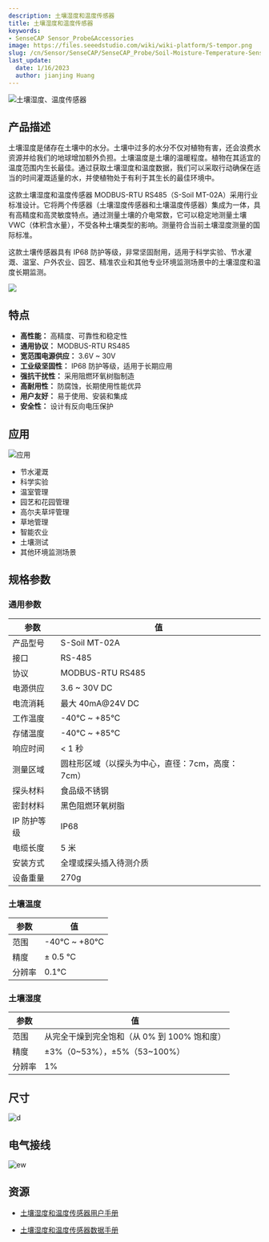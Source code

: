 ```yaml
---
description: 土壤湿度和温度传感器
title: 土壤湿度和温度传感器
keywords:
- SenseCAP Sensor_Probe&Accessories
image: https://files.seeedstudio.com/wiki/wiki-platform/S-tempor.png
slug: /cn/Sensor/SenseCAP/SenseCAP_Probe/Soil-Moisture-Temperature-Sensor
last_update:
  date: 1/16/2023
  author: jianjing Huang
---
```


![土壤湿度、温度传感器](https://files.seeedstudio.com/wiki/Soil_Moisture_Temperature_Sensor/101990668_2.png)

## 产品描述

土壤湿度是储存在土壤中的水分。土壤中过多的水分不仅对植物有害，还会浪费水资源并给我们的地球增加额外负担。土壤温度是土壤的温暖程度。植物在其适宜的温度范围内生长最佳。通过获取土壤湿度和温度数据，我们可以采取行动确保在适当的时间灌溉适量的水，并使植物处于有利于其生长的最佳环境中。

这款土壤湿度和温度传感器 MODBUS-RTU RS485（S-Soil MT-02A）采用行业标准设计。它将两个传感器（土壤湿度传感器和土壤温度传感器）集成为一体，具有高精度和高灵敏度特点。通过测量土壤的介电常数，它可以稳定地测量土壤 VWC（体积含水量），不受各种土壤类型的影响。测量符合当前土壤湿度测量的国际标准。

这款土壤传感器具有 IP68 防护等级，非常坚固耐用，适用于科学实验、节水灌溉、温室、户外农业、园艺、精准农业和其他专业环境监测场景中的土壤湿度和温度长期监测。

[![](https://files.seeedstudio.com/wiki/Seeed-WiKi/docs/images/300px-Get_One_Now_Banner-ragular.png)](https://www.seeedstudio.com/RS485-Soil-Moisture-Temperature-Sensor-S-Soil-MT-02-p-4634.html)

## 特点

* **高性能：** 高精度、可靠性和稳定性
* **通用协议：** MODBUS-RTU RS485
* **宽范围电源供应：** 3.6V ~ 30V
* **工业级坚固性：** IP68 防护等级，适用于长期应用
* **强抗干扰性：** 采用阻燃环氧树脂制造
* **高耐用性：** 防腐蚀，长期使用性能优异
* **用户友好：** 易于使用、安装和集成
* **安全性：** 设计有反向电压保护

## 应用

![应用](https://files.seeedstudio.com/wiki/Soil_Moisture_Temperature_Sensor/Applications.png)

* 节水灌溉
* 科学实验
* 温室管理
* 园艺和花园管理
* 高尔夫草坪管理
* 草地管理
* 智能农业
* 土壤测试
* 其他环境监测场景

## 规格参数

### 通用参数

| 参数 | 值 |
|-----------|-------|
| 产品型号 | S-Soil MT-02A |
| 接口 | RS-485 |
| 协议 | MODBUS-RTU RS485 |
| 电源供应 | 3.6 ~ 30V DC |
| 电流消耗 | 最大 40mA@24V DC |
| 工作温度 | -40℃ ~ +85℃ |
| 存储温度 | -40℃ ~ +85℃ |
| 响应时间 | < 1 秒 |
| 测量区域 | 圆柱形区域（以探头为中心，直径：7cm，高度：7cm） |
| 探头材料 | 食品级不锈钢 |
| 密封材料 | 黑色阻燃环氧树脂 |
| IP 防护等级 | IP68 |
| 电缆长度 | 5 米 |
| 安装方式 | 全埋或探头插入待测介质 |
| 设备重量 | 270g |

### 土壤温度

| 参数 | 值 |
|-----------|-------|
| 范围 | -40℃ ~ +80℃ |
| 精度 | ± 0.5 ℃ |
| 分辨率 | 0.1℃ |

### 土壤湿度

| 参数 | 值 |
|-----------|-------|
| 范围 | 从完全干燥到完全饱和（从 0% 到 100% 饱和度） |
| 精度 | ±3%（0~53%），±5%（53~100%） |
| 分辨率 | 1% |

## 尺寸

![d](https://files.seeedstudio.com/wiki/Soil_Moisture_Temperature_Sensor/probe_dimensions.png)

## 电气接线

![ew](https://files.seeedstudio.com/wiki/Soil_Moisture_Temperature_Sensor/wiring_diagram.png)

## 资源

* [土壤湿度和温度传感器用户手册](https://files.seeedstudio.com/wiki/Soil_Moisture_Temperature_Sensor/SoilMoisture&TemperatureSensorUserManual-S-SoilMT-02.pdf)

* [土壤湿度和温度传感器数据手册](https://files.seeedstudio.com/wiki/Soil_Moisture_Temperature_Sensor/RS485SoilMoisture&TemperatureSensor(S-SoilMT-02)-Datasheet.pdf)